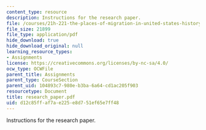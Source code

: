 ```yaml
---
content_type: resource
description: Instructions for the research paper.
file: /courses/21h-221-the-places-of-migration-in-united-states-history-fall-2006/d12c85ffaf7ae225e8d751ef65e7ff48_research_paper.pdf
file_size: 21899
file_type: application/pdf
hide_download: true
hide_download_original: null
learning_resource_types:
- Assignments
license: https://creativecommons.org/licenses/by-nc-sa/4.0/
ocw_type: OCWFile
parent_title: Assignments
parent_type: CourseSection
parent_uid: 104893c7-980e-b3ba-6a64-cd1ac205f903
resourcetype: Document
title: research_paper.pdf
uid: d12c85ff-af7a-e225-e8d7-51ef65e7ff48
---
```

Instructions for the research paper.